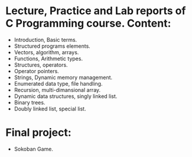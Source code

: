 # Lecture, Practice and Lab reports of C Programming course. Content:
- Introduction, Basic terms.
- Structured programs elements.
- Vectors, algorithm, arrays.
- Functions, Arithmetic types.
- Structures, operators.
- Operator pointers.
- Strings, Dynamic memory management.
- Enumerated data type, file handling.
- Recursion, multi-dimansional array.
- Dynamic data structures, singly linked list.
- Binary trees.
- Doubly linked list, special list.
# Final project:
- Sokoban Game.
